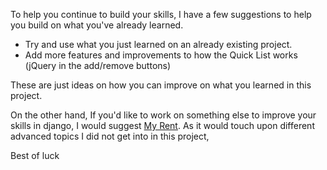 To help you continue to build your skills, I have a few suggestions to help you build on what you've already learned.

- Try and use what you just learned on an already existing project.
- Add more features and improvements to how the Quick List works (jQuery in the add/remove buttons)

These are just ideas on how you can improve on what you learned in this project.

On the other hand, If you'd like to work on something else to improve your skills in django, I would suggest [My Rent](https://codeunicorn.io/p/my-rent). As it would touch upon different advanced topics I did not get into in this project,

Best of luck
